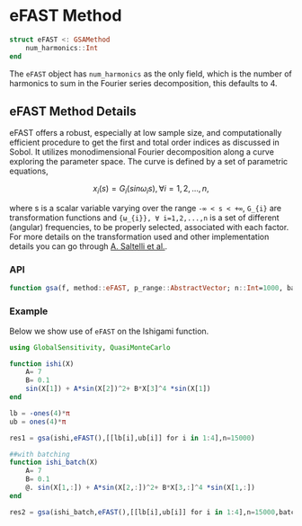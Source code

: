 # eFAST Method

```julia
struct eFAST <: GSAMethod
    num_harmonics::Int
end
```

The `eFAST` object has `num_harmonics` as the only field, which is the number of harmonics to sum in
the Fourier series decomposition, this defaults to 4.

## eFAST Method Details

eFAST offers a robust, especially at low sample size, and computationally efficient procedure to
get the first and total order indices as discussed in Sobol. It utilizes monodimensional Fourier decomposition
along a curve exploring the parameter space. The curve is defined by a set of parametric equations,
```math
x_{i}(s) = G_{i}(sin ω_{i}s), ∀ i=1,2 ,..., n,
```
where s is a scalar variable varying over the range ``-∞ < s < +∞``, ``G_{i}`` are transformation functions
and ``{ω_{i}}, ∀ i=1,2,...,n`` is a set of different (angular) frequencies, to be properly selected, associated with each factor.
For more details on the transformation used and other implementation details you can go through [ A. Saltelli et al.](http://dx.doi.org/10.1080/00401706.1999.10485594).

### API 
```julia
function gsa(f, method::eFAST, p_range::AbstractVector; n::Int=1000, batch=false, distributed::Val{SHARED_ARRAY} = Val(false), kwargs...) where {SHARED_ARRAY}
```

### Example

Below we show use of `eFAST` on the Ishigami function.

```julia
using GlobalSensitivity, QuasiMonteCarlo

function ishi(X)
    A= 7
    B= 0.1
    sin(X[1]) + A*sin(X[2])^2+ B*X[3]^4 *sin(X[1])
end

lb = -ones(4)*π
ub = ones(4)*π

res1 = gsa(ishi,eFAST(),[[lb[i],ub[i]] for i in 1:4],n=15000)

##with batching
function ishi_batch(X)
    A= 7
    B= 0.1
    @. sin(X[1,:]) + A*sin(X[2,:])^2+ B*X[3,:]^4 *sin(X[1,:])
end

res2 = gsa(ishi_batch,eFAST(),[[lb[i],ub[i]] for i in 1:4],n=15000,batch=true)

```